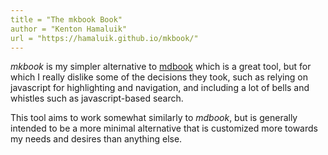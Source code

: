 ```yaml
---
title = "The mkbook Book"
author = "Kenton Hamaluik"
url = "https://hamaluik.github.io/mkbook/"
---
```


_mkbook_ is my simpler alternative to [mdbook](https://crates.io/crates/mdbook) which is a great tool, but for which I really dislike some of the decisions they took, such as relying on javascript for highlighting and navigation, and including a lot of bells and whistles such as javascript-based search.

This tool aims to work somewhat similarly to _mdbook_, but is generally intended to be a more minimal alternative that is customized more towards my needs and desires than anything else.
